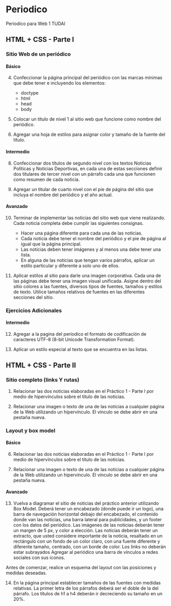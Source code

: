# Periodico

Periodico para Web 1 TUDAI

## HTML + CSS - Parte I

### Sitio Web de un periódico

#### Básico
4. Confeccionar la página principal del periódico con las marcas mínimas que debe tener e incluyendo los elementos:
    - doctype
    - html
    - head
    - body

5. Colocar un título de nivel 1 al sitio web que funcione como nombre del periódico.

6. Agregar una hoja de estilos para asignar color y tamaño de la fuente del título.

#### Intermedio

8. Confeccionar dos títulos de segundo nivel con los textos Noticias Políticas y Noticias Deportivas, en cada una de estas secciones definir dos titulares de tercer nivel con un párrafo cada una que funcionen como resumen de cada noticia.

9. Agregar un titular de cuarto nivel con el pie de página del sitio que incluya el nombre del periódico y el año actual.

#### Avanzado

10. Terminar de implementar las noticias del sitio web que viene realizando. Cada noticia completa debe cumplir las siguientes consignas.
    - Hacer una página diferente para cada una de las noticias.
    - Cada noticia debe tener el nombre del periódico y el pie de página al igual que la página principal.
    - Las noticias deben tener imágenes y al menos una debe tener una lista.
    - En alguna de las noticias que tengan varios párrafos, aplicar un estilo particular y diferente a solo uno de ellos.

11. Aplicar estilos al sitio para darle una imagen corporativa. Cada una de las páginas debe tener una imagen visual unificada. Asigne dentro del sitio colores a las fuentes, diversos  tipos de fuentes, tamaños y estilos de texto. Utilice tamaños relativos de fuentes  en las diferentes secciones del sitio.

### Ejercicios Adicionales

#### Intermedio

12. Agregar a la pagina del periodico el formato de codificación de caracteres UTF-8 (8-bit Unicode Transformation Format).

13. Aplicar un estilo especial al texto que se encuentra en las listas.

## HTML + CSS - Parte II

### Sitio completo (links Y rutas)

1. Relacionar las dos noticias elaboradas en el Práctico 1 - Parte I por medio de hipervínculos sobre el título de las noticias.

2. Relacionar una imagen o texto de una de las noticias a cualquier página de la Web utilizando un hipervínculo. El vínculo se debe abrir en una pestaña nueva.

### Layout y box model

#### Básico

6. Relacionar las dos noticias elaboradas en el Práctico 1 - Parte I por medio de hipervínculos sobre el título de las noticias.

7. Relacionar una imagen o texto de una de las noticias a cualquier página de la Web utilizando un hipervínculo. El vínculo se debe abrir en una pestaña nueva.

#### Avanzado

13. Vuelva a diagramar el sitio de noticias del práctico anterior utilizando Box Model. Deberá tener un encabezado (donde puede ir un logo), una barra de navegación horizontal debajo del encabezado, el contenido donde van las noticias, una barra lateral para publicidades, y un footer con los datos del periódico.
Las imágenes de las noticias deberán tener un margen de 5 px, y color a elección. 
Las noticias deberán tener un extracto, que usted considere importante de la noticia, resaltado en un rectángulo con un fondo de un color claro, con una fuente diferente y diferente tamaño, centrado, con un borde de color.
Los links no deberán estar subrayados
Agregar al periódico una barra de vínculos a redes sociales con sus iconos.

Antes de comenzar, realice un esquema del layout con las posiciones y medidas deseadas.

14. En la página principal establecer tamaños de las fuentes con medidas relativas. La primer letra de los párrafos deberá ser el doble de la del párrafo. Los títulos de h1 a h4 deberán ir decreciendo su tamaño en un 20%.
